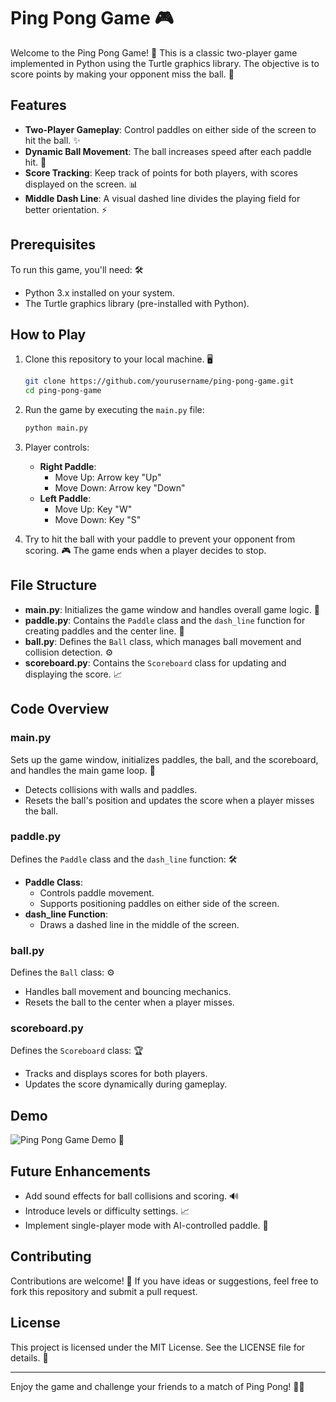 # Ping Pong Game 🎮

Welcome to the Ping Pong Game! 🏓 This is a classic two-player game implemented in Python using the Turtle graphics library. The objective is to score points by making your opponent miss the ball. 🎯

## Features

- **Two-Player Gameplay**: Control paddles on either side of the screen to hit the ball. ✨
- **Dynamic Ball Movement**: The ball increases speed after each paddle hit. 🚀
- **Score Tracking**: Keep track of points for both players, with scores displayed on the screen. 📊
- **Middle Dash Line**: A visual dashed line divides the playing field for better orientation. ⚡

## Prerequisites

To run this game, you'll need: 🛠️

- Python 3.x installed on your system.
- The Turtle graphics library (pre-installed with Python).

## How to Play

1. Clone this repository to your local machine. 🖥️
   ```bash
   git clone https://github.com/yourusername/ping-pong-game.git
   cd ping-pong-game
   ```
2. Run the game by executing the `main.py` file:
   ```bash
   python main.py
   ```
3. Player controls:
   - **Right Paddle**:
     - Move Up: Arrow key "Up"
     - Move Down: Arrow key "Down"
   - **Left Paddle**:
     - Move Up: Key "W"
     - Move Down: Key "S"

4. Try to hit the ball with your paddle to prevent your opponent from scoring. 🎮 The game ends when a player decides to stop.

## File Structure

- **main.py**: Initializes the game window and handles overall game logic. 📂
- **paddle.py**: Contains the `Paddle` class and the `dash_line` function for creating paddles and the center line. 🏓
- **ball.py**: Defines the `Ball` class, which manages ball movement and collision detection. ⚙️
- **scoreboard.py**: Contains the `Scoreboard` class for updating and displaying the score. 📈

## Code Overview

### main.py
Sets up the game window, initializes paddles, the ball, and the scoreboard, and handles the main game loop. 🔄

- Detects collisions with walls and paddles.
- Resets the ball's position and updates the score when a player misses the ball.

### paddle.py
Defines the `Paddle` class and the `dash_line` function: 🛠️

- **Paddle Class**:
  - Controls paddle movement.
  - Supports positioning paddles on either side of the screen.
- **dash_line Function**:
  - Draws a dashed line in the middle of the screen.

### ball.py
Defines the `Ball` class: ⚙️

- Handles ball movement and bouncing mechanics.
- Resets the ball to the center when a player misses.

### scoreboard.py
Defines the `Scoreboard` class: 🏆

- Tracks and displays scores for both players.
- Updates the score dynamically during gameplay.

## Demo
![Ping Pong Game Demo](https://your-image-link-here) 🌟

## Future Enhancements

- Add sound effects for ball collisions and scoring. 🔊
- Introduce levels or difficulty settings. 📈
- Implement single-player mode with AI-controlled paddle. 🤖

## Contributing

Contributions are welcome! 🌟 If you have ideas or suggestions, feel free to fork this repository and submit a pull request.

## License

This project is licensed under the MIT License. See the LICENSE file for details. 📝

---

Enjoy the game and challenge your friends to a match of Ping Pong! 🏓😊

